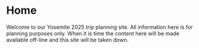 # Home

Welcome to our Yosemite 2025 trip planning site. All information here is for planning purposes only.  When it is time the content here will be made available off-line and this site will be taken down.
